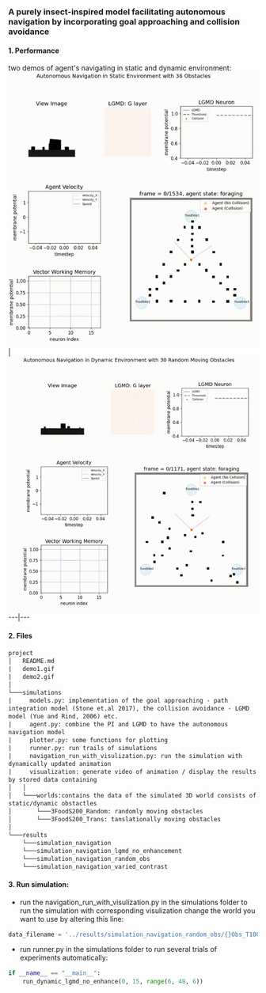 ### A purely insect-inspired model facilitating autonomous navigation by incorporating __goal approaching__ and __collision avoidance__

#### 1. Performance
two demos of agent's navigating in static and dynamic environment:
![](demo1.gif) | ![](demo2.gif) 
---|---

#### 2. Files
```
project
│   README.md
|   demo1.gif
|   demo2.gif
│
└───simulations
|     models.py: implementation of the goal approaching - path integration model (Stone et.al 2017), the collision avoidance - LGMD model (Yue and Rind, 2006) etc.
|     agent.py: combine the PI and LGMD to have the autonomous navigation model
|     plotter.py: some functions for plotting
|     runner.py: run trails of simulations
|     navigation_run_with_visulization.py: run the simulation with dynamically updated animation
|     visualization: generate video of animation / display the results by stored data containing 
│   │
│   └───worlds:contains the data of the simulated 3D world consists of static/dynamic obstactles
│       └───3FoodS200_Random: randomly moving obstacles
│       └───3FoodS200_Trans: tanslationally moving obstacles
│   
└───results
    └───simulation_navigation
    └───simulation_navigation_lgmd_no_enhancement
    └───simulation_navigation_random_obs
    └───simulation_navigation_varied_contrast
```
#### 3. Run simulation:

+ run the navigation_run_with_visulization.py in the simulations folder to run the simulation with corresponding visulization
change the world you want to use by altering this line:
```python
data_filename = '../results/simulation_navigation_random_obs/{}Obs_T1000/LGMD/1.mat'.format(num_obstacles)
```
+ run runner.py in the simulations folder to run several trials of experiments automatically:
```python
if __name__ == "__main__":
    run_dynamic_lgmd_no_enhance(0, 15, range(6, 48, 6))
```


